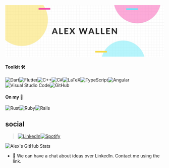 ![Banner](https://github.com/a-wallen/a-wallen/blob/main/github_homepage_banner.jpg?raw=true) 


#### Toolkit 🛠️

![Dart](https://img.shields.io/badge/dart-%230175C2.svg?style=for-the-badge&logo=dart&logoColor=white)![Flutter](https://img.shields.io/badge/Flutter-%2302569B.svg?style=for-the-badge&logo=Flutter&logoColor=white)![C++](https://img.shields.io/badge/c++-%2300599C.svg?style=for-the-badge&logo=c%2B%2B&logoColor=white)![C#](https://img.shields.io/badge/c%23-%23239120.svg?style=for-the-badge&logo=c-sharp&logoColor=white)![LaTeX](https://img.shields.io/badge/latex-%23008080.svg?style=for-the-badge&logo=latex&logoColor=white)![TypeScript](https://img.shields.io/badge/typescript-%23007ACC.svg?style=for-the-badge&logo=typescript&logoColor=white)![Angular](https://img.shields.io/badge/angular-%23DD0031.svg?style=for-the-badge&logo=angular&logoColor=white)![Visual Studio Code](https://img.shields.io/badge/VisualStudioCode-0078d7.svg?style=for-the-badge&logo=visual-studio-code&logoColor=white)![GitHub](https://img.shields.io/badge/github-%23121011.svg?style=for-the-badge&logo=github&logoColor=white)

#### On my 📡
![Rust](https://img.shields.io/badge/rust-%23000000.svg?style=for-the-badge&logo=rust&logoColor=white)![Ruby](https://img.shields.io/badge/ruby-%23CC342D.svg?style=for-the-badge&logo=ruby&logoColor=white)![Rails](https://img.shields.io/badge/rails-%23CC0000.svg?style=for-the-badge&logo=ruby-on-rails&logoColor=white)

## social
> [![LinkedIn](https://img.shields.io/badge/linkedin-%230077B5.svg?style=for-the-badge&logo=linkedin&logoColor=white)](https://www.linkedin.com/in/stephen-wallen/)[![Spotify](https://img.shields.io/badge/Spotify-1ED760?style=for-the-badge&logo=spotify&logoColor=white)](https://open.spotify.com/user/wisewallen?si=7978c32273044e80)

![Alex's GitHub Stats](https://github-readme-stats.vercel.app/api?username=a-wallen&show_icons=true&theme=dracula&count_private=true)

- 💬 We can have a chat about ideas over LinkedIn. Contact me using the link.
